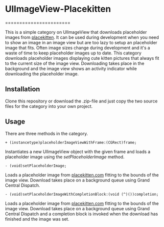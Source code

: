 # UIImageView-Placekitten
=======================

This is a simple category on UIImageView that downloads placeholder images from [placekitten](www.placekitten.com). It can be used during development when you need to show an image in an image view but are too lazy to setup an placeholder image that fits. Often image sizes change during development and it's a waste of time to keep placeholder images up to date. This category downloads placeholder images displaying cute kitten pictures that always fit to the current size of the image view. Downloading takes place in the background and the image view shows an activity indicator while downloading the placeholder image.

## Installation  
Clone this repository or download the .zip-file and just copy the two source files for the category into your own project. 

## Usage  
There are three methods in the category.

	+ (instancetype)placeholderImageViewWithFrame:(CGRect)frame;

Instantiates a new UIImageView object with the given frame and loads a placeholder image using the *setPlaceholderImage* method.

	- (void)setPlaceholderImage;

Loads a placeholder image from [placekitten.com](www.placekitten.com) fitting to the bounds of the image view. Download takes place on a background queue using Grand Central Dispatch.

	- (void)setPlaceholderImageWithCompletionBlock:(void (^)())completion;

Loads a placeholder image from [placekitten.com](www.placekitten.com) fitting to the bounds of the image view. Download takes place on a background queue using Grand Central Dispatch and a completion block is invoked when the download has finished and the image was set.
